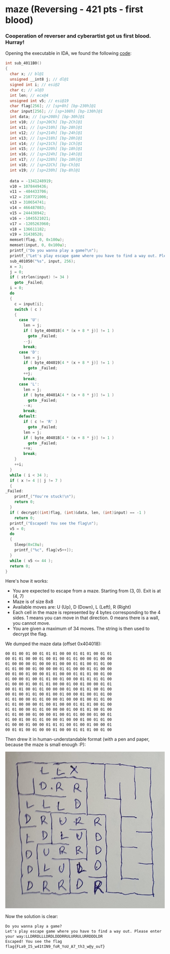 # maze (Reversing - 421 pts - first blood)

### Cooperation of reverser and cyberartist got us first blood. Hurray!

Opening the executable in IDA, we found the following [code](maze_pseudocode.c):

```c
int sub_4011B0()
{
  char x; // bl@1
  unsigned __int8 j; // dl@1
  signed int i; // esi@2
  char c; // al@3
  int len; // ecx@4
  unsigned int v5; // esi@19
  char flag[256]; // [sp+8h] [bp-230h]@1
  char input[256]; // [sp+108h] [bp-130h]@1
  int data; // [sp+208h] [bp-30h]@1
  int v10; // [sp+20Ch] [bp-2Ch]@1
  int v11; // [sp+210h] [bp-28h]@1
  int v12; // [sp+214h] [bp-24h]@1
  int v13; // [sp+218h] [bp-20h]@1
  int v14; // [sp+21Ch] [bp-1Ch]@1
  int v15; // [sp+220h] [bp-18h]@1
  int v16; // [sp+224h] [bp-14h]@1
  int v17; // [sp+228h] [bp-10h]@1
  int v18; // [sp+22Ch] [bp-Ch]@1
  int v19; // [sp+230h] [bp-8h]@1

  data = -1341248919;
  v10 = 1078449436;
  v11 = -404433706;
  v12 = 2107721006;
  v13 = 310654741;
  v14 = 466487083;
  v15 = 244438942;
  v16 = -1045521021;
  v17 = -1205263960;
  v18 = 136611182;
  v19 = 31438528;
  memset(flag, 0, 0x100u);
  memset(input, 0, 0x100u);
  printf_("Do you wanna play a game?\n");
  printf_("Let's play escape game where you have to find a way out. Please enter your way:");
  sub_401050("%s", input, 256);
  x = 3;
  j = 0;
  if ( strlen(input) != 34 )
    goto _Failed;
  i = 0;
  do
  {
    c = input[i];
    switch ( c )
    {
      case 'U':
        len = j;
        if ( byte_404018[4 * (x + 8 * j)] != 1 )
          goto _Failed;
        --j;
        break;
      case 'D':
        len = j;
        if ( byte_404019[4 * (x + 8 * j)] != 1 )
          goto _Failed;
        ++j;
        break;
      case 'L':
        len = j;
        if ( byte_40401A[4 * (x + 8 * j)] != 1 )
          goto _Failed;
        --x;
        break;
      default:
        if ( c != 'R' )
          goto _Failed;
        len = j;
        if ( byte_40401B[4 * (x + 8 * j)] != 1 )
          goto _Failed;
        ++x;
        break;
    }
    ++i;
  }
  while ( i < 34 );
  if ( x != 4 || j != 7 )
  {
_Failed:
    printf_("You're stuck!\n");
    return 0;
  }
  if ( decrypt((int)flag, (int)&data, len, (int)input) == -1 )
    return 0;
  printf_("Escaped! You see the flag\n");
  v5 = 0;
  do
  {
    Sleep(0xC8u);
    printf_("%c", flag[v5++]);
  }
  while ( v5 <= 44 );
  return 0;
}
```

Here's how it works:
- You are expected to escape from a maze. Starting from (3, 0). Exit is at (4, 7)
- Maze is of size 8x8
- Available moves are: U (Up), D (Down), L (Left), R (Right)
- Each cell in the maze is represented by 4 bytes corresponding to the 4 sides. 1 means you can move in that direction. 0 means there is a wall, you cannot move.
- You are given a maximum of 34 moves. The string is then used to decrypt the flag.

We dumped the maze data (offset 0x404018):

```
00 01 00 01 00 01 01 01 00 00 01 01 01 00 01 01
00 01 01 00 00 01 00 01 00 01 01 00 00 01 00 00
01 00 00 00 01 00 00 01 00 00 01 01 00 01 01 00
01 01 00 00 01 00 00 00 01 01 00 00 01 01 00 00
00 01 00 01 00 00 01 01 00 00 01 01 01 00 01 00
01 00 00 01 00 01 01 00 01 00 00 01 01 01 01 00
01 00 00 01 00 01 01 00 00 01 00 01 00 00 01 01
00 01 01 00 01 01 00 00 00 01 00 01 01 00 01 00
00 01 00 01 01 00 01 00 01 00 00 01 00 01 01 00
01 01 00 00 01 01 00 00 01 00 00 01 00 01 01 00
01 01 00 00 00 01 00 01 00 00 01 01 01 00 01 00
01 01 00 00 01 01 00 00 00 01 00 01 01 00 01 00
01 01 00 00 01 00 00 01 00 01 01 00 00 01 00 01
01 00 01 00 01 01 00 00 01 00 00 01 00 01 01 00
01 00 00 01 00 00 01 01 01 00 01 00 01 00 00 01
00 01 01 00 01 00 00 01 00 00 01 01 01 00 01 00
```

Then drew it in human-understandable format (with a pen and paper, because the maze is small enough :P):

![Maze](maze.jpg)

Now the solution is clear:

```
Do you wanna play a game?
Let's play escape game where you have to find a way out. Please enter your way:LLDRRDLLLDRDLDDDRRULURRULURRDDDLDR
Escaped! You see the flag
flag{FLa9_I5_w41tIN9_foR_YoU_A7_th3_w@y_ouT}
```
